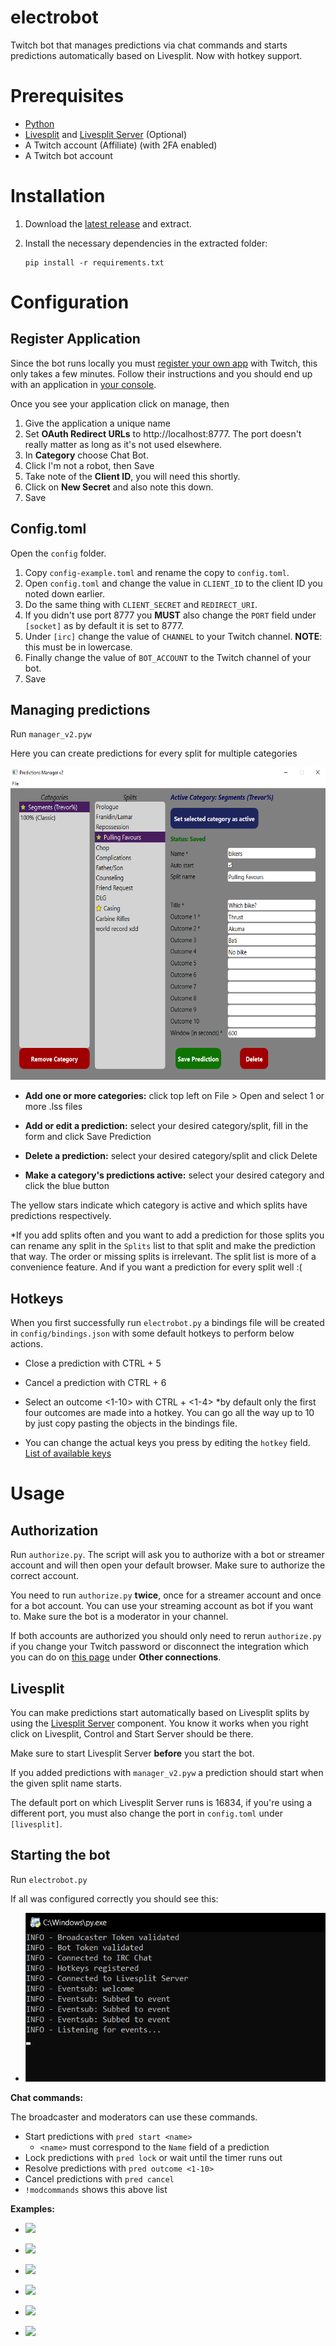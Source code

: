# electrobot

Twitch bot that manages predictions via chat commands and starts predictions automatically based on Livesplit. Now with hotkey support.

# Prerequisites

- [Python](https://www.python.org/downloads/)
- [Livesplit](https://livesplit.org/downloads/) and [Livesplit Server](https://github.com/LiveSplit/LiveSplit.Server) (Optional)
- A Twitch account (Affiliate) (with 2FA enabled)
- A Twitch bot account

# Installation

1. Download the [latest release](https://github.com/electrorayer/electrobot/releases) and extract.
2. Install the necessary dependencies in the extracted folder:

    ```
    pip install -r requirements.txt
    ```
# Configuration

## Register Application

Since the bot runs locally you must [register your own app](https://dev.twitch.tv/docs/authentication/register-app/) with Twitch, this only takes a few minutes.
Follow their instructions and you should end up with an application in [your console](https://dev.twitch.tv/console/apps).

Once you see your application click on manage, then

1. Give the application a unique name
2. Set **OAuth Redirect URLs** to http://localhost:8777.
 The port doesn't really matter as long as it's not used elsewhere.
3. In **Category** choose Chat Bot.
4. Click I'm not a robot, then Save
5. Take note of the **Client ID**, you will need this shortly.
6. Click on **New Secret** and also note this down.
7. Save

## Config.toml

Open the `config` folder.

1. Copy `config-example.toml` and rename the copy to `config.toml`.
2. Open `config.toml` and change the value in `CLIENT_ID` to the client ID you noted down earlier.
3. Do the same thing with `CLIENT_SECRET` and `REDIRECT_URI`.
4. If you didn't use port 8777 you **MUST** also change the `PORT` field under `[socket]` as by default it is set to 8777.
5. Under `[irc]` change the value of `CHANNEL` to your Twitch channel. **NOTE**: this must be in lowercase.
6. Finally change the value of `BOT_ACCOUNT` to the Twitch channel of your bot.
7. Save

## Managing predictions

Run `manager_v2.pyw`

Here you can create predictions for every split for multiple categories

<img src="assets/manager_v2.png" alt="predictions manager" title="predictions manager" width=599 height=500 >

- **Add one or more categories:** click top left on File > Open and select 1 or more .lss files

- **Add or edit a prediction:** select your desired category/split, fill in the form and click Save Prediction

- **Delete a prediction:** select your desired category/split and click Delete

- **Make a category's predictions active:** select your desired category and click the blue button

The yellow stars indicate which category is active and which splits have predictions respectively.

*If you add splits often and you want to add a prediction for those splits you can rename any split in the `Splits` list to that split and make the prediction that way. The order or missing splits is irrelevant. The split list is more of a convenience feature. And if you want a prediction for every split well :(

## Hotkeys

When you first successfully run `electrobot.py` a bindings file will be created in `config/bindings.json` with some default hotkeys to perform below actions.

- Close a prediction with CTRL + 5
- Cancel a prediction with CTRL + 6
- Select an outcome <1-10> with CTRL + <1-4> *by default only the first four outcomes are made into a hotkey. You can go all the way up to 10 by just copy pasting the objects in the bindings file.

- You can change the actual keys you press by editing the `hotkey` field. [List of available keys](https://github.com/btsdev/global_hotkeys#list-of-the-available-keys)

# Usage

## Authorization

Run `authorize.py`. The script will ask you to authorize with a bot or streamer account and will then open your default browser. Make sure to authorize the correct account.

You need to run `authorize.py` **twice**, once for a streamer account and once for a bot account. You can use your streaming account as bot if you want to. Make sure the bot is a moderator in your channel.

If both accounts are authorized you should only need to rerun `authorize.py` if you change your Twitch password or disconnect the integration which you can do on [this page](https://www.twitch.tv/settings/connections) under **Other connections**.

## Livesplit

You can make predictions start automatically based on Livesplit splits by using the [Livesplit Server](https://github.com/LiveSplit/LiveSplit.Server) component. You know it works when you right click on Livesplit, Control and Start Server should be there. 

Make sure to start Livesplit Server **before** you start the bot.

If you added predictions with `manager_v2.pyw` a prediction should start when the given split name starts. 

The default port on which Livesplit Server runs is 16834, if you're using a different port, you must also change the port in `config.toml` under `[livesplit]`.

## Starting the bot

Run `electrobot.py`

If all was configured correctly you should see this:

- <img src="assets/example.png" alt="predictions manager" title="predictions manager" width=519 height=270 >

**Chat commands:**

The broadcaster and moderators can use these commands.
- Start predictions with `pred start <name>`
    - `<name>` must correspond to the `Name` field of a prediction
- Lock predictions with `pred lock` or wait until the timer runs out
- Resolve predictions with `pred outcome <1-10>`
- Cancel predictions with `pred cancel`
- `!modcommands` shows this above list

**Examples:**
- ![](/assets/pred_start.png)
- ![](/assets/30sreminder.png)
- ![](/assets/pred_lock.png)
- ![](/assets/pred_outcome.png)
- ![](/assets/pred_cancel.png)

- ![](/assets/livesplit.gif)
